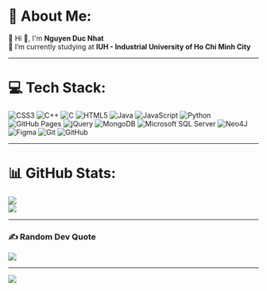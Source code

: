 # 💫 About Me:

🌱 Hi 👋, I'm **Nguyen Duc Nhat**  
🔭 I’m currently studying at **IUH - Industrial University of Ho Chi Minh City**

---

# 💻 Tech Stack:

![CSS3](https://img.shields.io/badge/css3-%231572B6.svg?style=for-the-badge&logo=css3&logoColor=white)  ![C++](https://img.shields.io/badge/c++-%2300599C.svg?style=for-the-badge&logo=c%2B%2B&logoColor=white)  ![C](https://img.shields.io/badge/c-%2300599C.svg?style=for-the-badge&logo=c&logoColor=white)  ![HTML5](https://img.shields.io/badge/html5-%23E34F26.svg?style=for-the-badge&logo=html5&logoColor=white)  ![Java](https://img.shields.io/badge/java-%23ED8B00.svg?style=for-the-badge&logo=openjdk&logoColor=white)  ![JavaScript](https://img.shields.io/badge/javascript-%23323330.svg?style=for-the-badge&logo=javascript&logoColor=%23F7DF1E)  ![Python](https://img.shields.io/badge/python-3670A0?style=for-the-badge&logo=python&logoColor=ffdd54)  ![GitHub Pages](https://img.shields.io/badge/github%20pages-121013?style=for-the-badge&logo=github&logoColor=white)  ![jQuery](https://img.shields.io/badge/jquery-%230769AD.svg?style=for-the-badge&logo=jquery&logoColor=white)  ![MongoDB](https://img.shields.io/badge/MongoDB-%234ea94b.svg?style=for-the-badge&logo=mongodb&logoColor=white)  ![Microsoft SQL Server](https://img.shields.io/badge/Microsoft%20SQL%20Server-CC2927?style=for-the-badge&logo=microsoft%20sql%20server&logoColor=white)  ![Neo4J](https://img.shields.io/badge/Neo4j-008CC1?style=for-the-badge&logo=neo4j&logoColor=white)  ![Figma](https://img.shields.io/badge/figma-%23F24E1E.svg?style=for-the-badge&logo=figma&logoColor=white)  ![Git](https://img.shields.io/badge/git-%23F05033.svg?style=for-the-badge&logo=git&logoColor=white)  ![GitHub](https://img.shields.io/badge/github-%23121011.svg?style=for-the-badge&logo=github&logoColor=white)

---

# 📊 GitHub Stats:

![](https://github-readme-streak-stats.herokuapp.com/?user=DucNhat03&theme=vue-dark&hide_border=false)  
![](https://github-readme-stats.vercel.app/api/top-langs/?username=DucNhat03&theme=vue-dark&hide_border=false&include_all_commits=true&count_private=true&layout=compact)

---

### ✍️ Random Dev Quote

![](https://quotes-github-readme.vercel.app/api?type=horizontal&theme=tokyonight)

---

[![](https://visitcount.itsvg.in/api?id=DucNhat03&icon=10&color=13)](https://visitcount.itsvg.in)
